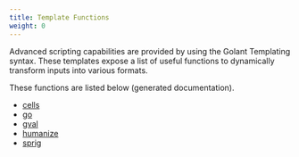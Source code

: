 ```yaml
---
title: Template Functions
weight: 0
---
```

Advanced scripting capabilities are provided by using the Golant Templating syntax. These templates expose a list of useful functions to dynamically transform inputs into various formats.

These functions are listed below (generated documentation).

* [cells](../cells/)
* [go](../go/)
* [gval](../gval/)
* [humanize](../humanize/)
* [sprig](../sprig/)
